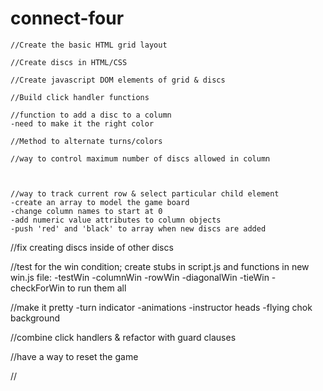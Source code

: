 # connect-four

    //Create the basic HTML grid layout

    //Create discs in HTML/CSS

    //Create javascript DOM elements of grid & discs

    //Build click handler functions

    //function to add a disc to a column
    -need to make it the right color

    //Method to alternate turns/colors

    //way to control maximum number of discs allowed in column



    //way to track current row & select particular child element
    -create an array to model the game board
    -change column names to start at 0
    -add numeric value attributes to column objects
    -push 'red' and 'black' to array when new discs are added

//fix creating discs inside of other discs

//test for the win condition; create stubs in script.js and functions in new win.js file:
    -testWin
    -columnWin
    -rowWin
-diagonalWin
-tieWin
    -checkForWin to run them all

//make it pretty
-turn indicator
-animations
-instructor heads
-flying chok background

//combine click handlers & refactor with guard clauses

//have a way to reset the game

//